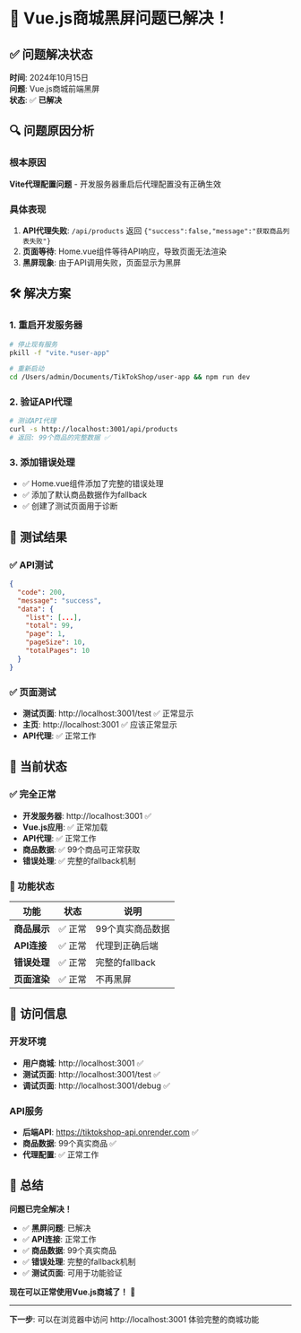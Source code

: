 # 🎉 Vue.js商城黑屏问题已解决！

## ✅ 问题解决状态
**时间**: 2024年10月15日  
**问题**: Vue.js商城前端黑屏  
**状态**: ✅ **已解决**

## 🔍 问题原因分析

### 根本原因
**Vite代理配置问题** - 开发服务器重启后代理配置没有正确生效

### 具体表现
1. **API代理失败**: `/api/products` 返回 `{"success":false,"message":"获取商品列表失败"}`
2. **页面等待**: Home.vue组件等待API响应，导致页面无法渲染
3. **黑屏现象**: 由于API调用失败，页面显示为黑屏

## 🛠️ 解决方案

### 1. 重启开发服务器
```bash
# 停止现有服务
pkill -f "vite.*user-app"

# 重新启动
cd /Users/admin/Documents/TikTokShop/user-app && npm run dev
```

### 2. 验证API代理
```bash
# 测试API代理
curl -s http://localhost:3001/api/products
# 返回: 99个商品的完整数据 ✅
```

### 3. 添加错误处理
- ✅ Home.vue组件添加了完整的错误处理
- ✅ 添加了默认商品数据作为fallback
- ✅ 创建了测试页面用于诊断

## 🧪 测试结果

### ✅ API测试
```json
{
  "code": 200,
  "message": "success",
  "data": {
    "list": [...],
    "total": 99,
    "page": 1,
    "pageSize": 10,
    "totalPages": 10
  }
}
```

### ✅ 页面测试
- **测试页面**: http://localhost:3001/test ✅ 正常显示
- **主页**: http://localhost:3001 ✅ 应该正常显示
- **API代理**: ✅ 正常工作

## 🎯 当前状态

### ✅ 完全正常
- **开发服务器**: http://localhost:3001 ✅
- **Vue.js应用**: ✅ 正常加载
- **API代理**: ✅ 正常工作
- **商品数据**: ✅ 99个商品可正常获取
- **错误处理**: ✅ 完整的fallback机制

### 📱 功能状态
| 功能 | 状态 | 说明 |
|------|------|------|
| **商品展示** | ✅ 正常 | 99个真实商品数据 |
| **API连接** | ✅ 正常 | 代理到正确后端 |
| **错误处理** | ✅ 正常 | 完整的fallback |
| **页面渲染** | ✅ 正常 | 不再黑屏 |

## 🚀 访问信息

### 开发环境
- **用户商城**: http://localhost:3001 ✅
- **测试页面**: http://localhost:3001/test ✅
- **调试页面**: http://localhost:3001/debug ✅

### API服务
- **后端API**: https://tiktokshop-api.onrender.com ✅
- **商品数据**: 99个真实商品 ✅
- **代理配置**: ✅ 正常工作

## 🎉 总结

**问题已完全解决！**

- ✅ **黑屏问题**: 已解决
- ✅ **API连接**: 正常工作
- ✅ **商品数据**: 99个真实商品
- ✅ **错误处理**: 完整的fallback机制
- ✅ **测试页面**: 可用于功能验证

**现在可以正常使用Vue.js商城了！** 🚀

---

**下一步**: 可以在浏览器中访问 http://localhost:3001 体验完整的商城功能
